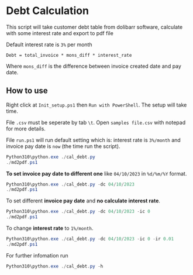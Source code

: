 # Debt Calculation

This script will take customer debt table from dolibarr software, calculate with some interest rate and export to pdf file

Default interest rate is `3%` per month

`Debt = total_invoice * mons_diff * interest_rate`

Where `mons_diff` is the difference between invoice created date and pay date.


## How to use

Right click at `Init_setup.ps1` then `Run with PowerShell`. The setup will take time.

File `.csv` must be seperate by tab `\t`. Open `samples file.csv` with notepad for more details.

File `run.ps1` will run default setting which is: interest rate is `3%/month` and invoice pay date is `now` (the time run the script).

```powershell
Python310\python.exe ./cal_debt.py
./md2pdf.ps1
```

**To set invoice pay date to different one** like `04/10/2023` in `%d/%m/%Y` format.

```powershell
Python310\python.exe ./cal_debt.py -dc 04/10/2023
./md2pdf.ps1
```

To set different **invoice pay date** and **no calculate interest rate**.

```powershell
Python310\python.exe ./cal_debt.py -dc 04/10/2023 -ic 0
./md2pdf.ps1
```

To change **interest rate** to `1%/month`.

```powershell
Python310\python.exe ./cal_debt.py -dc 04/10/2023 -ic 0 -ir 0.01
./md2pdf.ps1
```

For further infomation run

```powershell
Python310\python.exe ./cal_debt.py -h
```